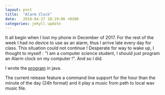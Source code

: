 ```yaml
---
layout: post
title:  "Alarm Clock"
date:   2018-04-27 18:19:06 +0200
categories: jekyll update
---
```

It all begin when I lost my phone in December of 2017. For the rest of the week I had no device to use as an alarm, thus I arrive late every day for class.
This situation could not continue !
Desperate for way to wake up, I thought to myself : "I am a computer science student, I should just program an Alarm clock on my computer !". And so I did.

I wrote the [program](https://HugoOjvindFrancois.github.io/AlarmClock) in java.

The current release feature a command line support for the hour than the minute of the day (24h format) and it play a music from path to local wav music file.
